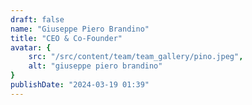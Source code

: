 ```yaml
---
draft: false
name: "Giuseppe Piero Brandino"
title: "CEO & Co-Founder"
avatar: {
    src: "/src/content/team/team_gallery/pino.jpeg",
    alt: "giuseppe piero brandino"
}
publishDate: "2024-03-19 01:39"
---
```

